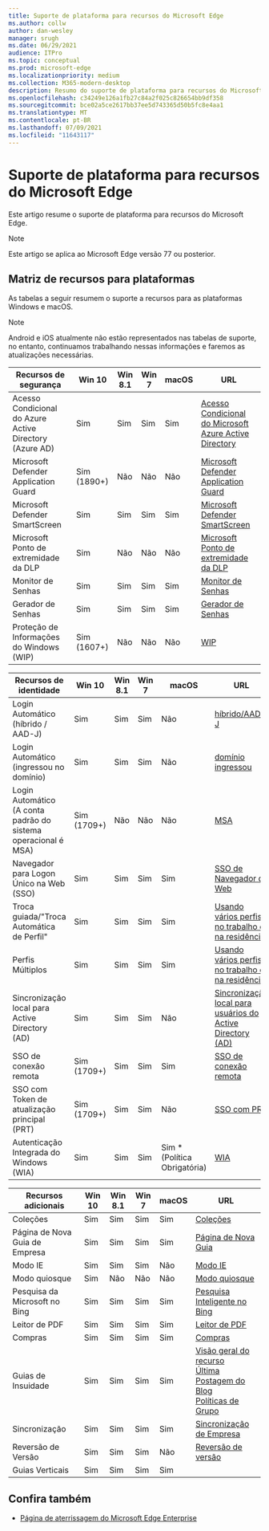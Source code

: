 ```yaml
---
title: Suporte de plataforma para recursos do Microsoft Edge
ms.author: collw
author: dan-wesley
manager: srugh
ms.date: 06/29/2021
audience: ITPro
ms.topic: conceptual
ms.prod: microsoft-edge
ms.localizationpriority: medium
ms.collection: M365-modern-desktop
description: Resumo do suporte de plataforma para recursos do Microsoft Edge
ms.openlocfilehash: c34249e126a1fb27c84a2f025c826654bb9df358
ms.sourcegitcommit: bce02a5ce2617bb37ee5d743365d50b5fc8e4aa1
ms.translationtype: MT
ms.contentlocale: pt-BR
ms.lasthandoff: 07/09/2021
ms.locfileid: "11643117"
---
```

# <a name="platform-support-for-microsoft-edge-features"></a>Suporte de plataforma para recursos do Microsoft Edge

Este artigo resume o suporte de plataforma para recursos do Microsoft Edge.

> [!NOTE]
> Este artigo se aplica ao Microsoft Edge versão 77 ou posterior.

## <a name="feature-matrix-for-platforms"></a>Matriz de recursos para plataformas

As tabelas a seguir resumem o suporte a recursos para as plataformas Windows e macOS.

> [!NOTE]
> Android e iOS atualmente não estão representados nas tabelas de suporte, no entanto, continuamos trabalhando nessas informações e faremos as atualizações necessárias.

| Recursos de segurança |Win 10|Win 8.1|Win 7|macOS|URL|
|--------|-------|--------|-----|-------|---|
|Acesso Condicional do Azure Active Directory (Azure AD)|Sim|Sim|Sim|Sim|[Acesso Condicional do Microsoft Azure Active Directory](/deployedge/ms-edge-security-conditional-access#accessing-conditional-access-protected-resources-in-microsoft-edge)|
|Microsoft Defender Application Guard|Sim (1890+)|Não|Não|Não|[Microsoft Defender Application Guard](/deployedge/microsoft-edge-security-windows-defender-application-guard) |
|Microsoft Defender SmartScreen|Sim|Sim|Sim|Sim|[Microsoft Defender SmartScreen](/deployedge/microsoft-edge-security-smartscreen) |
|Microsoft Ponto de extremidade da DLP|Sim|Não|Não|Não|[Microsoft Ponto de extremidade da DLP](/deployedge/microsoft-edge-security-dlp#microsoft-endpoint-data-loss-prevention-endpoint-dlp)|
|Monitor de Senhas|Sim|Sim|Sim|Sim|[Monitor de Senhas](https://blogs.windows.com/msedgedev/2021/01/21/edge-88-privacy/)|
|Gerador de Senhas|Sim|Sim|Sim|Sim|[Gerador de Senhas](https://blogs.windows.com/msedgedev/2021/01/21/edge-88-privacy/)|
|Proteção de Informações do Windows (WIP)|Sim (1607+)|Não|Não|Não|[WIP](/deployedge/microsoft-edge-security-windows-information-protection#system-requirements)|

|Recursos de identidade| Win 10 | Win 8.1 | Win 7 | macOS | URL |
|--|--|--|--|--|--|
|Login Automático (híbrido / AAD-J)|Sim|Sim|Sim|Não|[híbrido/AAD-J](/deployedge/microsoft-edge-security-identity#automatic-sign-in)|
|Login Automático (ingressou no domínio)|Sim|Sim|Sim|Não|[domínio ingressou](/deployedge/microsoft-edge-security-identity#automatic-sign-in)|
|Login Automático (A conta padrão do sistema operacional é MSA)|Sim (1709+)|Não|Não|Não|[MSA](/deployedge/microsoft-edge-security-identity#automatic-sign-in)|
|Navegador para Logon Único na Web (SSO)|Sim|Sim|Sim|Sim|[SSO de Navegador da Web](https://www.microsoft.com/microsoft-365/roadmap?featureid=66332)|
|Troca guiada/"Troca Automática de Perfil"|Sim|Sim|Sim|Sim|[Usando vários perfis no trabalho e na residência](https://blogs.windows.com/msedgedev/2020/04/30/automatic-profile-switching/) |
|Perfis Múltiplos|Sim|Sim|Sim|Sim|[Usando vários perfis no trabalho e na residência](https://blogs.windows.com/msedgedev/2020/04/30/automatic-profile-switching/) |
|Sincronização local para Active Directory (AD)|Sim|Sim|Sim|Não|[Sincronização local para usuários do Active Directory (AD)](/deployedge/microsoft-edge-on-premises-sync) |
|SSO de conexão remota|Sim (1709+)|Sim|Sim|Sim|[SSO de conexão remota](/deployedge/microsoft-edge-security-identity#seamless-sso)|
|SSO com Token de atualização principal (PRT)|Sim (1709+)|Sim|Sim|Não|[SSO com PRT](/deployedge/microsoft-edge-security-identity#sso-with-primary-refresh-token-prt)|
|Autenticação Integrada do Windows (WIA)|Sim|Sim|Sim|Sim * (Política Obrigatória)|[WIA](/deployedge/microsoft-edge-security-identity#windows-integrated-authentication-wia)|

|Recursos adicionais|Win 10|Win 8.1|Win 7|macOS|URL|
|--------|-------|--------|-----|-------|---|
|Coleções|Sim|Sim|Sim|Sim|[Coleções](https://blogs.windows.com/msedgedev/2019/12/09/improvements-collections-sync-microsoft-edge/) |
|Página de Nova Guia de Empresa|Sim|Sim|Sim|Sim|[Página de Nova Guia](https://blogs.windows.com/msedgedev/2020/10/29/enterprise-new-tab-page-my-feed/) |
|Modo IE|Sim|Sim|Sim|Não|[Modo IE](/deployedge/edge-ie-mode#prerequisites)|
|Modo quiosque|Sim|Não|Não|Não|[Modo quiosque](/deployedge/microsoft-edge-configure-kiosk-mode)|
|Pesquisa da Microsoft no Bing|Sim|Sim|Sim|Sim|[Pesquisa Inteligente no Bing](https://www.microsoft.com/edge/business/intelligent-search-with-bing) |
|Leitor de PDF|Sim|Sim|Sim|Sim|[Leitor de PDF](/deployedge/microsoft-edge-pdf) |
|Compras|Sim|Sim|Sim|Sim|[Compras](https://techcommunity.microsoft.com/t5/articles/introducing-shopping-with-microsoft-edge/m-p/1870080) |
|Guias de Insuidade|Sim|Sim|Sim|Sim|[Visão geral do recurso](/deployedge/microsoft-edge-relnote-stable-channel)<br>[Última Postagem do Blog](https://blogs.windows.com/msedgedev/2021/03/04/edge-89-performance/)<br>[Políticas de Grupo](/deployedge/microsoft-edge-policies#sleeping-tabs-settings)|
|Sincronização|Sim|Sim|Sim|Sim| [Sincronização de Empresa](/deployedge/microsoft-edge-enterprise-sync) |
|Reversão de Versão|Sim|Sim|Sim|Não|[Reversão de versão](/deployedge/edge-learnmore-rollback) |
|Guias Verticais|Sim|Sim|Sim|Sim| |

## <a name="see-also"></a>Confira também

- [Página de aterrissagem do Microsoft Edge Enterprise](https://aka.ms/EdgeEnterprise)